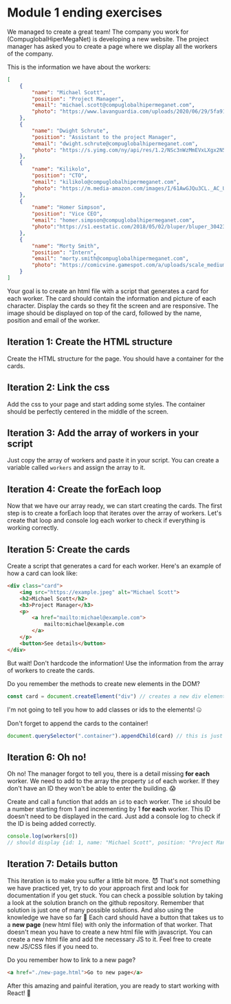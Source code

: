 # Module 1 ending exercises

We managed to create a great team!
The company you work for (CompuglobalHiperMegaNet) is developing a new website. The project manager has asked you to create a page where we display all the workers of the company.

This is the information we have about the workers:

```JSON
[
    {
        "name": "Michael Scott",
        "position": "Project Manager",
        "email": "michael.scott@compuglobalhipermeganet.com",
        "photo": "https://www.lavanguardia.com/uploads/2020/06/29/5fa91c5e49c91.jpeg",
    },
    {
        "name": "Dwight Schrute",
        "position": "Assistant to the project Manager",
        "email": "dwight.schrute@compuglobalhipermeganet.com",
        "photo": "https://s.yimg.com/ny/api/res/1.2/NSc3nWzMmEVxLXgx2N5LMA--/YXBwaWQ9aGlnaGxhbmRlcjt3PTY0MDtoPTQyNw--/https://media.zenfs.com/es/levelup_525/47b81f0779adb85592c63ebb7276c11a"
    },
    {
        "name": "Kilikolo",
        "position": "CTO",
        "email": "kilikolo@compuglobalhipermeganet.com",
        "photo": "https://m.media-amazon.com/images/I/61AwGJQu3CL._AC_UF894,1000_QL80_.jpg"
    },
    {
        "name": "Homer Simpson",
        "position": "Vice CEO",
        "email": "homer.simpson@compuglobalhipermeganet.com",
        "photo":"https://s1.eestatic.com/2018/05/02/bluper/bluper_304233574_169542942_1706x960.jpg"
    },
    {
        "name": "Morty Smith",
        "position": "Intern",
        "email": "morty.smith@compuglobalhipermeganet.com",
        "photo": "https://comicvine.gamespot.com/a/uploads/scale_medium/6/66303/4469088-tumblr_inline_n0aleph3fl1r8rr6o.jpg"
    }
]
```
Your goal is to create an html file with a script that generates a card for each worker. The card should contain the information and picture of each character. Display the cards so they fit the screen and are responsive.
The image should be displayed on top of the card, followed by the name, position and email of the worker.

## Iteration 1: Create the HTML structure
Create the HTML structure for the page. You should have a container for the cards.

## Iteration 2: Link the css
Add the css to your page and start adding some styles. The container should be perfectly centered in the middle of the screen.

## Iteration 3: Add the array of workers in your script
Just copy the array of workers and paste it in your script. You can create a variable called `workers` and assign the array to it. 

## Iteration 4: Create the forEach loop
Now that we have our array ready, we can start creating the cards.
The first step is to create a forEach loop that iterates over the array of workers.
Let's create that loop and console log each worker to check if everything is working correctly.


## Iteration 5: Create the cards

Create a script that generates a card for each worker.
Here's an example of how a card can look like:

```html
<div class="card">
    <img src="https://example.jpeg" alt="Michael Scott">
    <h2>Michael Scott</h2>
    <h3>Project Manager</h3>
    <p>
        <a href="mailto:michael@example.com">
            mailto:michael@example.com
        </a>
    </p>
    <button>See details</button>
</div>
```
But wait! Don't hardcode the information! Use the information from the array of workers to create the cards.

Do you remember the methods to create new elements in the DOM?
```javascript
const card = document.createElement("div") // creates a new div element
```
I'm not going to tell you how to add classes or ids to the elements! 🤐

Don't forget to append the cards to the container!

```javascript	
document.querySelector(".container").appendChild(card) // this is just an example, you should use your own code
```

## Iteration 6: Oh no!
Oh no! The manager forgot to tell you, there is a detail missing **for each** worker. We need to add to the array the property `id` of each worker. If they don't have an ID they won't be able to enter the building. 😱

Create and call a function that adds an `id` to each worker. The `id` should be a number starting from 1 and incrementing by 1 **for each** worker. This ID doesn't need to be displayed in the card. Just add a console log to check if the ID is being added correctly.

```javascript
console.log(workers[0]) 
// should display {id: 1, name: "Michael Scott", position: "Project Manager", email: ...
```

## Iteration 7: Details button
This iteration is to make you suffer a little bit more. 😈
That's not something we have practiced yet, try to do your approach first and look for documentation if you get stuck.
You can check a possible solution by taking a look at the solution branch on the github repository. 
Remember that solution is just one of many possible solutions. And also using the knowledge we have so far 💪
Each card should have a button that takes us to a **new page** (new html file) with only the information of that worker. 
That doesn't mean you have to create a new html file with javascript. You can create a new html file and add the necessary JS to it. Feel free to create new JS/CSS files if you need to.

Do you remember how to link to a new page?
```html
<a href="./new-page.html">Go to new page</a>
```

After this amazing and painful iteration, you are ready to start working with React! 🚀